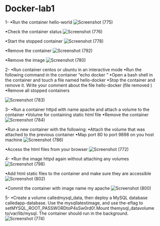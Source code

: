 # Docker-lab1
1-
•Run the container hello-world
![Screenshot (775)](https://user-images.githubusercontent.com/93229250/228752560-36a1b365-da07-4904-9828-71d2cb1e7470.png)

•Check the container status
![Screenshot (776)](https://user-images.githubusercontent.com/93229250/228752602-cca8d399-1b49-4860-83e8-eeef5dc00483.png)

•Start the stopped container
![Screenshot (778)](https://user-images.githubusercontent.com/93229250/228752708-af899f5f-9595-4349-b727-7d9a5da6b0e0.png)

•Remove the container
![Screenshot (792)](https://user-images.githubusercontent.com/93229250/228754794-a6a4462f-5916-46d5-aae9-bba5ade1b98c.png)

•Remove the image
![Screenshot (780)](https://user-images.githubusercontent.com/93229250/228752879-0b8f53ff-6e7a-425b-b464-4657956bb03e.png)

2-
•Run container centos or ubuntu in an interactive mode
•Run the following command in the container “echo docker ”
•Open a bash shell in the container and touch a file named hello-docker
•Stop the container and remove it. Write your comment about the file hello-docker (file removed )
•Remove all stopped containers

![Screenshot (783)](https://user-images.githubusercontent.com/93229250/228753051-18f08e1d-5ac7-442b-8631-1e5a7b010785.png)

3-
•Run a container httpd with name apache and attach a volume to the container
•Volume for containing  static  html file
•Remove the container
![Screenshot (784)](https://user-images.githubusercontent.com/93229250/228753178-f04b3a57-23ef-4b70-b625-36f7829b71d0.png)

•Run a new container with the following:
•Attach  the volume  that  was attached  to the previous  container
•Map  port 80 to port  9898  on you host machine
![Screenshot (786)](https://user-images.githubusercontent.com/93229250/228753242-2ff83dd7-4ee4-493c-ac1c-e96bf9e27282.png)

•Access the html  files from your browser
![Screenshot (772)](https://user-images.githubusercontent.com/93229250/228753275-572c6df6-7f5e-491c-ba8f-11f33601f620.png)

4-
•Run the image httpd again without attaching any volumes
![Screenshot (798)](https://user-images.githubusercontent.com/93229250/228860758-9c9ba854-8f32-417a-81a0-410ceabf9214.png)

•Add html static files to the container and make sure they are accessible
![Screenshot (802)](https://user-images.githubusercontent.com/93229250/228899255-44527ed2-a161-46d4-81b9-2c08907f3999.png)

•Commit the container with image name my apache
![Screenshot (800)](https://user-images.githubusercontent.com/93229250/228861355-8afab854-277a-43f4-96e6-2f3ab34e4a24.png)

5-
•Create a volume calledmysql_data, then deploy a MySQL database calledapp-database. Use the mysqllatestimage, and use the-eflag to setMYSQL_ROOT_PASSWORDtoP4sSw0rd0!.Mount themysql_datavolume to/var/lib/mysql. The container should run in the background.
![Screenshot (774)](https://user-images.githubusercontent.com/93229250/228752478-b8a295c6-4d86-4ecb-bec5-bbfceb910f23.png)
